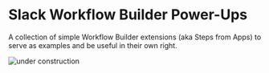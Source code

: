 # Slack Workflow Builder Power-Ups
A collection of simple Workflow Builder extensions (aka Steps from Apps) to serve as examples and be useful in their own right. 

![under construction](https://external-content.duckduckgo.com/iu/?u=https%3A%2F%2Fmondrian.mashable.com%2Fuploads%25252Fcard%25252Fimage%25252F168421%25252Ftumblr_ks4m18IymX1qz4u07o1_250.gif%25252Ffull-fit-in__950x534.gif%3Fsignature%3DQmYdcxMZN9xRJEWdrQIXh3KiiUQ%3D%26source%3Dhttps%253A%252F%252Fblueprint-api-production.s3.amazonaws.com&f=1&nofb=1)